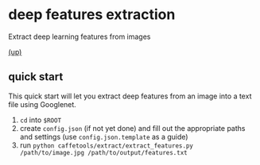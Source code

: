 # deep features extraction
Extract deep learning features from images

[(up)](../../README.md)

## quick start
This quick start will let you extract deep features from an image into a text file using Googlenet.

1. `cd` into `$ROOT`
2. create `config.json` (if not yet done) and fill out the appropriate paths and settings (use `config.json.template` as a guide)
3. run `python caffetools/extract/extract_features.py /path/to/image.jpg /path/to/output/features.txt`
